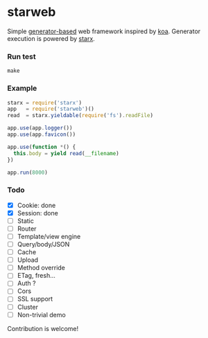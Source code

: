 starweb
=======

Simple [generator-based](https://developer.mozilla.org/en-US/docs/Web/JavaScript/Guide/Iterators_and_Generators) web framework inspired by [koa](https://github.com/koajs/koa). Generator execution is powered by [starx](https://github.com/buunguyen/starx).

### Run test

```
make
```

### Example

```javascript
starx = require('starx')
app   = require('starweb')()
read  = starx.yieldable(require('fs').readFile)

app.use(app.logger())
app.use(app.favicon())

app.use(function *() {
  this.body = yield read(__filename)
})

app.run(8000)
```

### Todo

- [x] Cookie: done
- [x] Session: done
- [ ] Static
- [ ] Router
- [ ] Template/view engine
- [ ] Query/body/JSON
- [ ] Cache
- [ ] Upload
- [ ] Method override
- [ ] ETag, fresh...
- [ ] Auth ?
- [ ] Cors
- [ ] SSL support
- [ ] Cluster
- [ ] Non-trivial demo

Contribution is welcome!